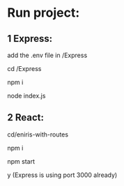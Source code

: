 # Run project:
## 1 Express:

add the .env file in /Express

cd /Express

npm i

node index.js

## 2 React:
cd/eniris-with-routes

npm i

npm start

y (Express is using port 3000 already)
